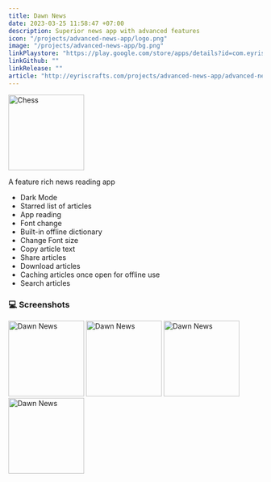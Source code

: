 ```yaml
---
title: Dawn News
date: 2023-03-25 11:58:47 +07:00
description: Superior news app with advanced features
icon: "/projects/advanced-news-app/logo.png"
image: "/projects/advanced-news-app/bg.png"
linkPlaystore: "https://play.google.com/store/apps/details?id=com.eyriscraft.dawn"
linkGithub: ""
linkRelease: ""
article: "http://eyriscrafts.com/projects/advanced-news-app/advanced-news-app"
---
```



<div class="flex flex-col items-center gap-4 mb-10"> 
  <img src="/projects/advanced-news-app/logo.png" width='150px' alt="Chess" >

A feature rich news reading app

</div>

<!-- <img src="/projects/advanced-news-app/logo.png" width='150px' alt="Dawn News">
<h3>A feature rich news reading app</h3> -->

<ul class="mb-10">
<li>Dark Mode</li>
<li>Starred list of articles</li>
<li>App reading</li>
<li>Font change</li>
<li>Built-in offline dictionary</li>
<li>Change Font size</li>
<li>Copy article text</li>
<li>Share articles</li>
<li>Download articles</li>
<li>Caching articles once open for offline use</li>
<li>Search articles</li>
</ul>

<h3 class="mb-5 mt-10"> 💻 Screenshots </h3>

<div class="flex flex-row flex-wrap items-center">
<img src="/projects/advanced-news-app/pic1.jpg" width='150px' alt="Dawn News" class="hover:scale-125 transition inline-block overflow-hidden">
<img src="/projects/advanced-news-app/pic2.jpg" width='150px' alt="Dawn News" class="hover:scale-125 transition inline-block overflow-hidden">
<img src="/projects/advanced-news-app/pic3.jpg" width='150px' alt="Dawn News" class="hover:scale-125 transition inline-block overflow-hidden">
<img src="/projects/advanced-news-app/pic4.jpg" width='150px' alt="Dawn News" class="hover:scale-125 transition inline-block overflow-hidden">

</div>


<br/>
<br/>
<br/>
<br/>
<br/>




